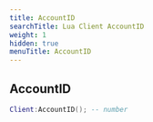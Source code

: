 ```yaml
---
title: AccountID
searchTitle: Lua Client AccountID
weight: 1
hidden: true
menuTitle: AccountID
---
```

## AccountID
```lua
Client:AccountID(); -- number
```